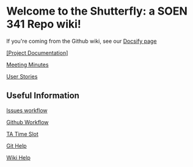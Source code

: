# Welcome to the Shutterfly: a SOEN 341 Repo wiki!

If you're coming from the Github wiki, see our [Docsify page](https://docs-shutterfeed.now.sh)

[[Project Documentation]](Project-Documentation)

[Meeting Minutes](Meeting-Minutes)

[User Stories](User-Stories)

## Useful Information

[Issues workflow](Github-Workflow#issues-workflow)

[Github Workflow](Github-Workflow)

[TA Time Slot](TA-Time-Slot)

[Git Help](Git-Help)

[Wiki Help](Wiki-Help)

